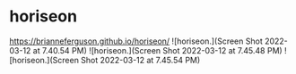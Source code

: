 # horiseon
https://brianneferguson.github.io/horiseon/ 
![horiseon.](Screen Shot 2022-03-12 at 7.40.54 PM) 
![horiseon.](Screen Shot 2022-03-12 at 7.45.48 PM)
![horiseon.](Screen Shot 2022-03-12 at 7.45.54 PM)
